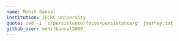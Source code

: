 ```yaml
---
name: Mohit Bansal
institution: JECRC University
quote: sed -i 's/persistence/focus+persistence/g' journey.txt
github_user: mohitbansal2000
---
```


